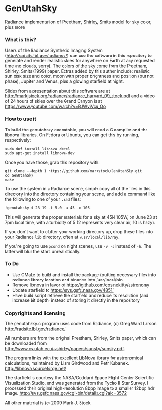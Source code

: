 # GenUtahSky
Radiance implementation of Preetham, Shirley, Smits model for sky color, plus more

### What is this?

Users of the Radiance Synthetic Imaging System (http://radsite.lbl.gov/radiance/) can use the software in this repository to generate and render realistic skies for anywhere on Earth at any requested time (no clouds, sorry). The colors of the sky come from the Preetham, Shirley, Smits (1999) paper. Extras added by this author include: realistic sun disk size and color, moon with proper brightness and position (but not phase), Jupiter and Venus, plus a glowing starfield at night.

Slides from a presentation about this software are at http://markjstock.org/radiance/radiance_harvard_09_stock.pdf and a video of 24 hours of skies over the Grand Canyon is at https://www.youtube.com/watch?v=BJWviVcu_Qo

### How to use it

To build the genutahsky executable, you will need a C compiler and the libnova libraries. On Fedora or Ubuntu, you can get this by running, respectively:

    sudo dnf install libnova-devel
    sudo apt-get install libnova-dev

Once you have those, grab this repository with:

    git clone --depth 1 https://github.com/markstock/GenUtahSky.git
    cd GenUtahSky
    make

To use the system in a Radiance scene, simply copy all of the files in this directory into the directory containing your scene, and add a command like the following to one of your `.rad` files:

    !genutahsky 6 23 19 -t 5.0 -a 45 -o 105

This will generate the proper materials for a sky at 45N 105W, on June 23 at 7pm local time, with a turbidity of 5 (2 represents very clear air, 10 is hazy).

If you don't want to clutter your working directory up, drop these files into your Radiance `lib` directory, often at `/usr/local/lib/ray`.

If you're going to use `pcond` on night scenes, use `-v -s` instead of `-h`. The latter will blur the stars unrealistically.

### To Do

* Use CMake to build and install the package (putting necessary files into radiance library location and binaries into /usr/local/bin
* Remove libnova in favor of https://github.com/cosinekitty/astronomy
* Update starfield to https://svs.gsfc.nasa.gov/4851/
* Have build script retrieve the starfield and reduce its resolution (and increase bit depth) instead of storing it directly in the repository

### Copyrights and licensing

The genutahsky.c program uses code from Radiance, (c) Greg Ward Larson http://radsite.lbl.gov/radiance/

All numbers are from the original Preetham, Shirley, Smits paper, which can be downloaded from http://www.cs.utah.edu/~shirley/papers/sunsky/sunsky.pdf.

The program links with the excellent LibNova library for astronomical calculations, maintained by Liam Girdwood and Petr Kubanek. http://libnova.sourceforge.net/

The starfield is courtesy the NASA/Goddard Space Flight Center Scientific Visualization Studio, and was generated from the Tycho II Star Survey. I processed their original high-resolution 8bpp image to a smaller 12bpp hdr image. http://svs.gsfc.nasa.gov/cgi-bin/details.cgi?aid=3572

All other material is (c) 2009 Mark J. Stock

